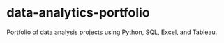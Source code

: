 # data-analytics-portfolio
Portfolio of data analysis projects using Python, SQL, Excel, and Tableau.
